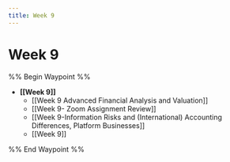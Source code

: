 ```yaml
---
title: Week 9
---
```


# Week 9

%% Begin Waypoint %%
- **[[Week 9]]**
	- [[Week 9 Advanced Financial Analysis and Valuation]]
	- [[Week 9- Zoom Assignment Review]]
	- [[Week 9-Information Risks and (International) Accounting Differences, Platform Businesses]]
	- [[Week 9]]

%% End Waypoint %%